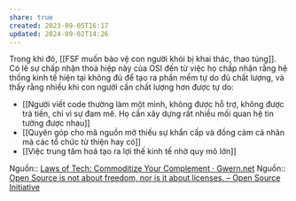 ```yaml
---
share: true
created: 2023-09-05T16:17
updated: 2024-09-02T14:26
---
```

Trong khi đó, [[FSF muốn bảo vệ con người khỏi bị khai thác, thao túng]]. Có lẽ sự chấp nhận thoả hiệp này của OSI đến từ việc họ chấp nhận rằng hệ thống kinh tế hiện tại không đủ để tạo ra phần mềm tự do đủ chất lượng, và thấy rằng nhiều khi con người cần chất lượng hơn được tự do:
- [[Người viết code thường làm một mình, không được hỗ trợ, không được trả tiền, chỉ vì sự đam mê. Họ cần xây dựng rất nhiều mối quan hệ tin tưởng được nhau]]
- [[Quyên góp cho mã nguồn mở thiếu sự khẩn cấp và đồng cảm cá nhân mà các tổ chức từ thiện hay có]]
- [[Việc trung tâm hoá tạo ra lợi thế kinh tế nhờ quy mô lớn]]

Nguồn:: [Laws of Tech: Commoditize Your Complement · Gwern.net](https://gwern.net/complement)
Nguồn:: [Open Source is not about freedom, nor is it about licenses. – Open Source Initiative](https://opensource.org/blog/open-source-is-not-about-freedom-nor-is-it-about-licenses)
